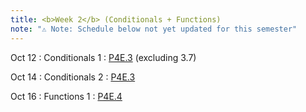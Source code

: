 ```yaml
---
title: <b>Week 2</b> (Conditionals + Functions)
note: "⚠️ Note: Schedule below not yet updated for this semester"
---
```


Oct 12
: Conditionals 1
  : [P4E.3](https://do1.dr-chuck.com/pythonlearn/EN_us/pythonlearn.pdf#page=43.16) (excluding 3.7)

Oct 14
: Conditionals 2
  : [P4E.3]()

Oct 16
: Functions 1
  : [P4E.4]()
